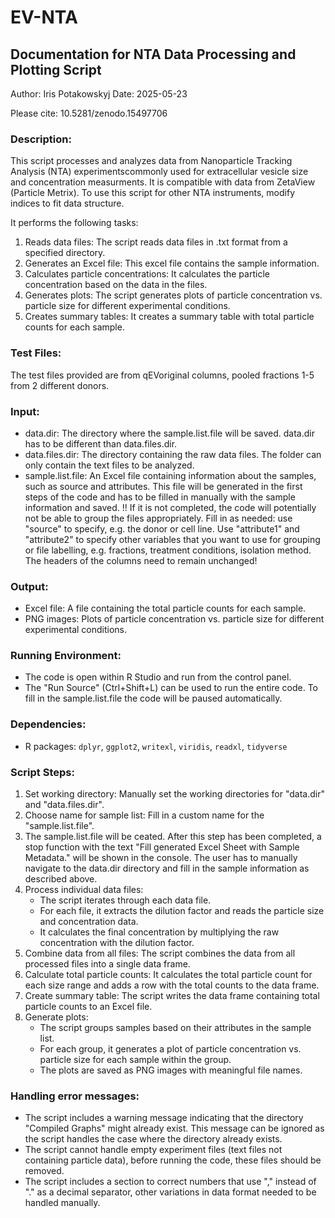 # EV-NTA
## Documentation for NTA Data Processing and Plotting Script
Author: Iris Potakowskyj
Date: 2025-05-23

Please cite: 10.5281/zenodo.15497706

### Description:

This script processes and analyzes data from Nanoparticle Tracking Analysis (NTA) experimentscommonly used for extracellular vesicle size and concentration measurments. 
It is compatible with data from ZetaView (Particle Metrix). To use this script for other NTA instruments, modify indices to fit data structure.

It performs the following tasks:
1. Reads data files: The script reads data files in .txt format from a specified directory.
2. Generates an Excel file: This excel file contains the sample information. 
3. Calculates particle concentrations: It calculates the particle concentration based on the data in the files.
4. Generates plots: The script generates plots of particle concentration vs. particle size for different experimental conditions.
5. Creates summary tables: It creates a summary table with total particle counts for each sample.

### Test Files:
The test files provided are from qEVoriginal columns, pooled fractions 1-5 from 2 different donors.

### Input:
* data.dir: The directory where the sample.list.file will be saved. data.dir has to be different than data.files.dir.
* data.files.dir: The directory containing the raw data files. The folder can only contain the text files to be analyzed.
* sample.list.file: An Excel file containing information about the samples, such as source and attributes. This file will be generated in the first steps of the code and has to be filled in manually with the sample information and saved. !! If it is not completed, the code will potentially not be able to group the files appropriately. 
	Fill in as needed: use "source" to specify, e.g. the donor or cell line. 
	Use "attribute1" and "attribute2" to specify other variables that you want to use for grouping or file labelling, e.g. fractions, treatment conditions, isolation method.
	The headers of the columns need to remain unchanged!

### Output:
* Excel file: A file containing the total particle counts for each sample.
* PNG images: Plots of particle concentration vs. particle size for different experimental conditions.

### Running Environment:
* The code is open within R Studio and run from the control panel.
* The "Run Source" (Ctrl+Shift+L) can be used to run the entire code. To fill in the sample.list.file the code will be paused automatically.

### Dependencies:
* R packages: `dplyr`, `ggplot2`, `writexl`, `viridis`, `readxl`, `tidyverse`

### Script Steps:

1. Set working directory: Manually set the working directories for "data.dir" and "data.files.dir".
2. Choose name for sample list: Fill in a custom name for the "sample.list.file".
3. The sample.list.file will be ceated. After this step has been completed, a stop function with the text "Fill generated Excel Sheet with Sample Metadata." will be shown in the console. The user has to manually navigate to the data.dir directory and fill in the sample information as described above. 
4. Process individual data files: 
    * The script iterates through each data file.
    * For each file, it extracts the dilution factor and reads the particle size and concentration data.
    * It calculates the final concentration by multiplying the raw concentration with the dilution factor.
5. Combine data from all files: The script combines the data from all processed files into a single data frame.
6. Calculate total particle counts: It calculates the total particle count for each size range and adds a row with the total counts to the data frame.
7. Create summary table: The script writes the data frame containing total particle counts to an Excel file.
8. Generate plots:
    * The script groups samples based on their attributes in the sample list.
    * For each group, it generates a plot of particle concentration vs. particle size for each sample within the group.
    * The plots are saved as PNG images with meaningful file names.


### Handling error messages:

* The script includes a warning message indicating that the directory "Compiled Graphs" might already exist. This message can be ignored as the script handles the case where the directory already exists.
* The script cannot handle empty experiment files (text files not containing particle data), before running the code, these files should be removed.
* The script includes a section to correct numbers that use "," instead of "." as a decimal separator, other variations in data format needed to be handled manually.

